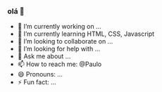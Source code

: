 ### olá 👋


- 🔭 I’m currently working on ...
- 🌱 I’m currently learning HTML, CSS, Javascript
- 👯 I’m looking to collaborate on ...
- 🤔 I’m looking for help with ...
- 💬 Ask me about ...
- 📫 How to reach me: @Paulo
- 😄 Pronouns: ...
- ⚡ Fun fact: ...

